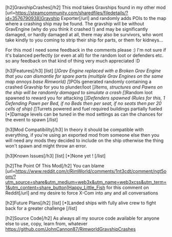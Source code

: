 [h2]GravshipCrashes[/h2]
This mod takes Gravships found in my other mod [url=https://steamcommunity.com/sharedfiles/filedetails/?id=3576790938]Gravship Exporter[/url] and randomly adds POIs to the map where a crashing ship may be found.
The gravship will be without GravEngine (why do you think it crashed !) and may be significantly damaged, or hardly damaged at all, there may also be survivors, who wont take kindly to you coming to strip their ship for parts, or them for kidneys...

For this mod I need some feedback in the comments please :)  I'm not sure if it's balanced perfectly (or even at all) for the random loot or defenders etc. so any feedback on that kind of thing very much appreciated :D

[h3]Features[/h3]
[list]
[*]Grav Engine replaced with a Broken Grav Engine that you can dismantle for spare parts (multiple Grav Engines on the same map annoys base Rimworld)
[*]POIs generated randomly containing a crashed Gravship for you to plunder/loot
[*]Items, structures and Pawns on the ship will be randomly damaged to simulate a crash
[*]Random loot spawned to reward you for attacking
[*]Defenders spawned (Rules for this, 1 Defending Pawn per Bed, if no Beds then per seat, if no seats then per 20 cells of ship)
[*]Turrets powered and fuel required buildings partially fueled
[*]Damage levels can be tuned in the mod settings as can the chances for the event to spawn
[/list]


[h3]Mod Compatibility[/h3]
In theory it should be compatible with everything, if you're using an exported mod from someone else then you will need any mods they decided to include on the ship otherwise the thing won't spawn and might throw an error.

[h3]Known Issues[/h3]
[list]
[*]None yet !
[/list]


[h2]The Point Of This Mod[/h2]
You can blame [url=https://www.reddit.com/r/RimWorld/comments/1nt3cdt/comment/ngt5oom/?utm_source=share&utm_medium=web3x&utm_name=web3xcss&utm_term=1&utm_content=share_button]Happy_Little_Fish for this comment on Reddit[/url] and my desire to force X-Com into any and all conversations

[h2]Future Plans[/h2]
[list]
[*]Landed ships with fully alive crew to fight back for a greater challenge
[/list]

[h2]Source Code[/h2]
As always all my source code available for anyone else to use, copy, learn from, whatever
https://github.com/JohnCannon87/RimworldGravshipCrashes
